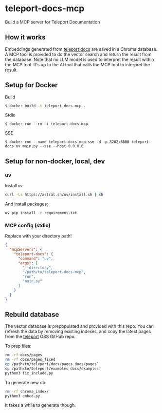 # teleport-docs-mcp

Build a MCP server for Teleport Documentation

## How it works

Embeddings generated from [teleport docs](https://github.com/gravitational/teleport/tree/master/docs/pages)
are saved in a Chroma database. A MCP tool is provided to do the vector search
and return the result from the database. Note that no LLM model is used to
interpret the result within the MCP tool. It's up to the AI tool that calls the
MCP tool to interpret the result.

## Setup for Docker

Build
```bash
$ docker build -t teleport-docs-mcp .
```

Stdio
```
$ docker run --rm -i teleport-docs-mcp
```

SSE
```
$ docker run --name teleport-docs-mcp-sse -d -p 8282:8000 teleport-docs uv main.py --sse --host 0.0.0.0
```

## Setup for non-docker, local, dev

### uv

Install `uv`:
```bash
curl -Ls https://astral.sh/uv/install.sh | sh
```

And install packages:
```bash
uv pip install -r requirement.txt
```

### MCP config (stdio)

Replace with your directory path!
```json
{
  "mcpServers": {
    "teleport-docs": {
      "command": "uv",
      "args": [
        "--directory",
        "/path/to/teleport-docs-mcp",
        "run",
        "main.py"
      ]
    }
  }
}
```


## Rebuild database

The vector database is prepopulated and provided with this repo. You can
refresh the data by removing existing indexes, and copy the latest pages from
the [teleport](https://github.com/gravitational/teleport/tree/master/docs/pages)
OSS GitHub repo.

To prep files:
```bash
rm -rf docs/pages
rm -rf docs/pages_fixed
cp /path/to/teleport/docs/pages docs/pages`
cp /path/to/teleport/examples docs/examples`
python3 fix_include.py
```

To generate new db:
```bash
rm -rf chroma_index/
python3 embed.py
```

It takes a while to generate though.

